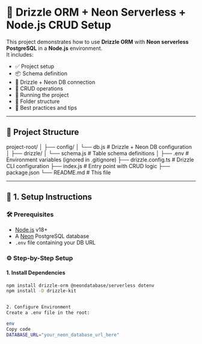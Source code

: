 # 🌿 Drizzle ORM + Neon Serverless + Node.js CRUD Setup

This project demonstrates how to use **Drizzle ORM** with **Neon serverless PostgreSQL** in a **Node.js** environment.  
It includes:

- ✅ Project setup
- 📦 Schema definition
- 🔌 Drizzle + Neon DB connection
- 🔄 CRUD operations
- 🚀 Running the project
- 📁 Folder structure
- 🧠 Best practices and tips

---

## 📁 Project Structure

project-root/
│
├── config/
│ └── db.js # Drizzle + Neon DB configuration
│
├── drizzle/
│ └── schema.js # Table schema definitions
│
├── .env # Environment variables (ignored in .gitignore)
├── drizzle.config.ts # Drizzle CLI configuration
├── index.js # Entry point with CRUD logic
├── package.json
└── README.md # This file

---

## 🔧 1. Setup Instructions

### 🛠️ Prerequisites

- [Node.js](https://nodejs.org/) v18+
- A [Neon](https://neon.tech) PostgreSQL database
- `.env` file containing your DB URL

### ⚙️ Step-by-Step Setup

#### 1. Install Dependencies

```bash
npm install drizzle-orm @neondatabase/serverless dotenv
npm install -D drizzle-kit


2. Configure Environment
Create a .env file in the root:

env
Copy code
DATABASE_URL="your_neon_database_url_here"

